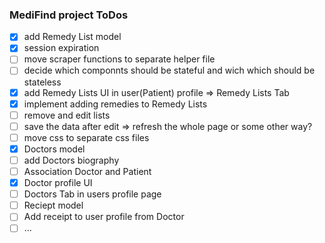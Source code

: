 ### MediFind project ToDos

- [x] add Remedy List model
- [x] session expiration
- [ ] move scraper functions to separate helper file
- [ ] decide which componnts should be stateful and wich which should be stateless
- [x] add Remedy Lists UI in user(Patient) profile => Remedy Lists Tab
- [x] implement adding remedies to Remedy Lists
- [ ] remove and edit lists
- [ ] save the data after edit => refresh the whole page or some other way?
- [ ] move css to separate css files
- [x] Doctors model
- [ ] add Doctors biography 
- [ ] Association Doctor and Patient
- [x] Doctor profile UI 
- [ ] Doctors Tab in users profile page
- [ ] Reciept model
- [ ] Add receipt to user profile from Doctor
- [ ] ...